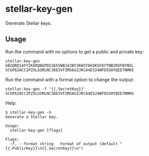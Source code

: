 # stellar-key-gen

Generate Stellar keys.

## Usage

Run the command with no options to get a public and private key:
```
stellar-key-gen
GB2QRDI4FY2KERQBGPDS36XVWBJ4JBY3KW376H3KVF6YTNB2ROFNYN5L
SCGP6ZACCIPZXLGSMLNC3DE5VFZMS6GZJRCA4E524WFD5SHYQEE7NMK6
```

Run the command with a format option to change the output:
```
stellar-key-gen -f '{{.SecretKey}}'
SCGP6ZACCIPZXLGSMLNC3DE5VFZMS6GZJRCA4E524WFD5SHYQEE7NMK6
```

Help:
```
$ stellar-key-gen -h
Generate a Stellar key.

Usage:
  stellar-key-gen [flags]

Flags:
  -f, --format string   Format of output (default "{{.PublicKey}}\n{{.SecretKey}}\n")
```
